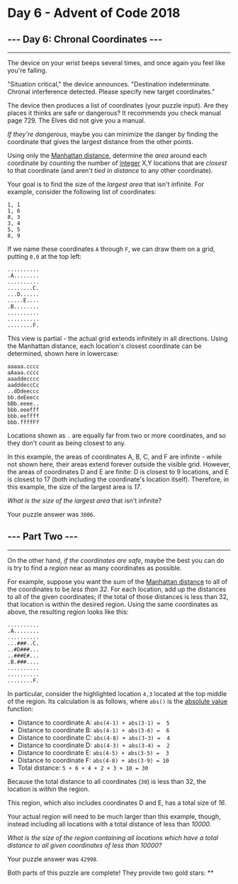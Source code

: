 # Day 6 - Advent of Code 2018

## --- Day 6: Chronal Coordinates ---

-----------------------------------

The device on your wrist beeps several times, and once again you feel like you're falling.

"Situation critical," the device announces. "Destination indeterminate. Chronal interference detected. Please specify new target coordinates."

The device then produces a list of coordinates (your puzzle input). Are they places it thinks are safe or dangerous? It recommends you check manual page 729. The Elves did not give you a manual.

_If they're dangerous,_ maybe you can minimize the danger by finding the coordinate that gives the largest distance from the other points.

Using only the [Manhattan distance](https://en.wikipedia.org/wiki/Taxicab_geometry), determine the _area_ around each coordinate by counting the number of [integer](https://en.wikipedia.org/wiki/Integer) X,Y locations that are _closest_ to that coordinate (and aren't _tied in distance_ to any other coordinate).

Your goal is to find the size of the _largest area_ that isn't infinite. For example, consider the following list of coordinates:

    1, 1
    1, 6
    8, 3
    3, 4
    5, 5
    8, 9

If we name these coordinates `A` through `F`, we can draw them on a grid, putting `0,0` at the top left:

    ..........
    .A........
    ..........
    ........C.
    ...D......
    .....E....
    .B........
    ..........
    ..........
    ........F.

This view is partial - the actual grid extends infinitely in all directions. Using the Manhattan distance, each location's closest coordinate can be determined, shown here in lowercase:

    aaaaa.cccc
    aAaaa.cccc
    aaaddecccc
    aadddeccCc
    ..dDdeeccc
    bb.deEeecc
    bBb.eeee..
    bbb.eeefff
    bbb.eeffff
    bbb.ffffFf

Locations shown as `.` are equally far from two or more coordinates, and so they don't count as being closest to any.

In this example, the areas of coordinates A, B, C, and F are infinite - while not shown here, their areas extend forever outside the visible grid. However, the areas of coordinates D and E are finite: D is closest to 9 locations, and E is closest to 17 (both including the coordinate's location itself). Therefore, in this example, the size of the largest area is _17_.

_What is the size of the largest area_ that isn't infinite?

Your puzzle answer was `3006`.

## --- Part Two ---

-----------------------------------

On the other hand, _if the coordinates are safe_, maybe the best you can do is try to find a _region_ near as many coordinates as possible.

For example, suppose you want the sum of the [Manhattan distance](https://en.wikipedia.org/wiki/Taxicab_geometry) to all of the coordinates to be _less than 32_. For each location, add up the distances to all of the given coordinates; if the total of those distances is less than 32, that location is within the desired region. Using the same coordinates as above, the resulting region looks like this:

    ..........
    .A........
    ..........
    ...###..C.
    ..#D###...
    ..###E#...
    .B.###....
    ..........
    ..........
    ........F.

In particular, consider the highlighted location `4,3` located at the top middle of the region. Its calculation is as follows, where `abs()` is the [absolute value](https://en.wikipedia.org/wiki/Absolute_value) function:

* Distance to coordinate A: `abs(4-1) + abs(3-1) =  5`
* Distance to coordinate B: `abs(4-1) + abs(3-6) =  6`
* Distance to coordinate C: `abs(4-8) + abs(3-3) =  4`
* Distance to coordinate D: `abs(4-3) + abs(3-4) =  2`
* Distance to coordinate E: `abs(4-5) + abs(3-5) =  3`
* Distance to coordinate F: `abs(4-8) + abs(3-9) = 10`
* Total distance: `5 + 6 + 4 + 2 + 3 + 10 = 30`

Because the total distance to all coordinates (`30`) is less than 32, the location is _within_ the region.

This region, which also includes coordinates D and E, has a total size of _16_.

Your actual region will need to be much larger than this example, though, instead including all locations with a total distance of less than _10000_.

_What is the size of the region containing all locations which have a total distance to all given coordinates of less than 10000?_

Your puzzle answer was `42998`.

Both parts of this puzzle are complete! They provide two gold stars: \*\*
